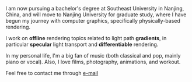 I am now pursuing a bachelor's degree at Southeast University in Nanjing, China, and will move to Nanjing University for graduate study, where I have begun my journey with computer graphics, specifically physically-based rendering. 

I work on **offline** rendering topics related to light path **gradients**, in particular **specular** light transport and **differentiable** rendering.

In my personal life, I'm a big fan of music (both classical and pop, mainly piano or vocal). Also, I love films, photography, animations, and workout.

Feel free to contact me through [e-mail](1084918073@qq.com)
